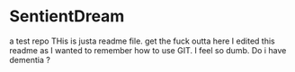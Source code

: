 # SentientDream
a test repo
THis is justa readme file. get the fuck outta here
I edited this readme as I wanted to remember how to use GIT.
I feel so dumb. Do i have dementia ?
